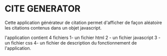 # CITE GENERATOR 
Cette application générateur de citation permet d'afficher de façon aléatoire les citations contenus dans un objet javascript.

l'application contient 4 fichiers
1- un fichier html
2 - un fichier javascript
3 - un fichier css
4- un fichier de description du fonctionnement de l'application.